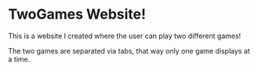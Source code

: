 # TwoGames Website!
This is a website I created where the user can play two different games!

The two games are separated via tabs, that way only one game displays at a time. 
